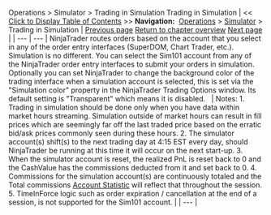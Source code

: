 ﻿
Operations > Simulator > Trading in Simulation
Trading in Simulation
| << [Click to Display Table of Contents](trading_in_simulation.md) >> **Navigation:**     [Operations](operations-1.md) > [Simulator](simulation-1.md) > Trading in Simulation | [Previous page](global_simulation_mode-1.md) [Return to chapter overview](simulation-1.md) [Next page](strategy_analyzer-1.md) |
| --- | --- |
NinjaTrader routes orders based on the account that you select in any of the order entry interfaces (SuperDOM, Chart Trader, etc.). Simulation is no different. You can select the Sim101 account from any of the NinjaTrader order entry interfaces to submit your orders in simulation. Optionally you can set NinjaTrader to change the background color of the trading interface when a simulation account is selected, this is set via the "Simulation color" property in the NinjaTrader Trading Options window. Its default setting is "Transparent" which means it is disabled. 
 
| Notes:  1. Trading in simulation should be done only when you have data within market hours streaming. Simulation outside of market hours can result in fill prices which are seemingly far off the last traded price based on the erratic bid/ask prices commonly seen during these hours. 2. The simulator account(s) shift(s) to the next trading day at 4:15 EST every day, should NinjaTrader be running at this time it will occur on the next start-up. 3. When the simulator account is reset, the realized PnL is reset back to 0 and the CashValue has the commissions deducted from it and set back to 0. 4. Commissions for the simulation account(s) are continuously totaled and the Total commissions [Account Statistic](accounts_tab-1.md) will reflect that throughout the session. 5. TimeInForce logic such as order expiration / cancellation at the end of a session, is not supported for the Sim101 account. |
| --- |

